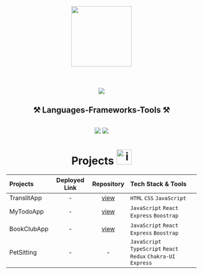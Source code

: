 <div align="center">
<img src="https://user-images.githubusercontent.com/74038190/216649417-9acc58df-9186-4132-ad43-819a57babb67.gif" width="160" />
</div>
<br/>

<h1 align="center">
    <img src="https://readme-typing-svg.herokuapp.com/?font=Righteous&size=35&center=true&vCenter=true&width=500&height=70&duration=4000&lines=Hi+There!+👋;+I'm+Natasha!;" />
</h1>

<h2 align="center">⚒️ Languages-Frameworks-Tools ⚒️</h2>
<br/>

<div align="center">
    <img src="https://skillicons.dev/icons?i=react,redux,bootstrap,html,css,vscode,github" />
    <img src="https://skillicons.dev/icons?i=javascript,typescript" /><br>
</div>

<div align='center'>

# Projects <img src="https://user-images.githubusercontent.com/74038190/221857969-f37e1717-1470-4fe4-abb5-88b334cf64ea.png" alt="icon of todo list" width="40" />

| Projects | Deployed Link | Repository | Tech Stack & Tools |
|:---------|:-------------:|:----------:|:-------------------|
| TranslitApp | - | [view](https://github.com/NovaNebula03/TranslitApp) | `HTML` `CSS` `JavaScript`| 
| MyTodoApp | - | [view](https://github.com/NovaNebula03/MyTodoApp) | `JavaScript` `React` `Express` `Boostrap`| 
| BookClubApp | - | [view](https://github.com/NovaNebula03/BookClubApp) | `JavaScript` `React` `Express` `Boostrap`| 
| PetSitting| - | - | `JavaScript` `TypeScript` `React` `Redux` `Chakra-UI` `Express`| 
</div>


